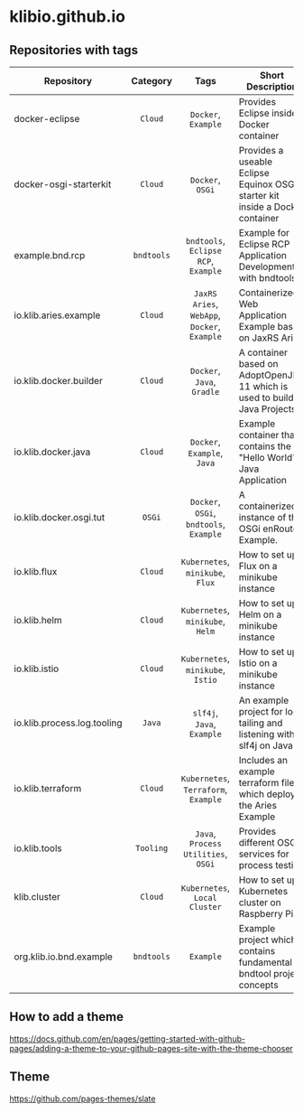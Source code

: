 # klibio.github.io

## Repositories with tags

| Repository                 | Category  | Tags                                        | Short Description                                                            | Link |
| -------------------------- |:---------:|:-------------------------------------------:|------------------------------------------------------------------------------|------|
| docker-eclipse             | `Cloud`   | `Docker`, `Example`                         | Provides Eclipse inside a Docker container                                   |[Github](https://github.com/klibio/docker-eclipse)
| docker-osgi-starterkit     | `Cloud`   | `Docker`, `OSGi`                            | Provides a useable Eclipse Equinox OSGi starter kit inside a Docker container|[Github](https://github.com/klibio/docker-osgi-starterkit)
| example.bnd.rcp            | `bndtools`| `bndtools`, `Eclipse RCP`, `Example`        | Example for Eclipse RCP Application Development with bndtools                |[Github](https://github.com/klibio/example.bnd.rcp)
| io.klib.aries.example      | `Cloud`   | `JaxRS Aries`, `WebApp`, `Docker`, `Example`| Containerized Web Application Example based on JaxRS Aries                   |[Github](https://github.com/klibio/io.klib.aries.example)
| io.klib.docker.builder     | `Cloud`   | `Docker`, `Java`, `Gradle`                  | A container based on AdoptOpenJDK 11 which is used to build Java Projects    |[Github](https://github.com/klibio/io.klib.docker.builder)
| io.klib.docker.java        | `Cloud`   | `Docker`, `Example`, `Java`                 | Example container that contains the "Hello World" Java Application           |[Github](https://github.com/klibio/io.klib.docker.java)
| io.klib.docker.osgi.tut    | `OSGi`    | `Docker`, `OSGi`, `bndtools`, `Example`     | A containerized instance of the OSGi enRoute Example.                        |[Github](https://github.com/klibio/io.klib.docker.osgi.tut)
| io.klib.flux               | `Cloud`   | `Kubernetes`, `minikube`, `Flux`            | How to set up Flux on a minikube instance                                    |[Github](https://github.com/klibio/io.klib.flux)
| io.klib.helm               | `Cloud`   | `Kubernetes`, `minikube`, `Helm`            | How to set up Helm on a minikube instance                                    |[Github](https://github.com/klibio/io.klib.helm)
| io.klib.istio              | `Cloud`   | `Kubernetes`, `minikube`, `Istio`           | How to set up Istio on a minikube instance                                   |[Github](https://github.com/klibio/io.klib.istio)
| io.klib.process.log.tooling| `Java`    | `slf4j`, `Java`, `Example`                  | An example project for log tailing and listening with slf4j on Java          |[Github](https://github.com/klibio/io.klib.process.log.tooling)
| io.klib.terraform          | `Cloud`   | `Kubernetes`, `Terraform`, `Example`        | Includes an example terraform file which deploys the Aries Example           |[Github](https://github.com/klibio/io.klib.terraform)
| io.klib.tools              | `Tooling` | `Java`, `Process Utilities`, `OSGi`         | Provides different OSGi services for process testing                         |[Github](https://github.com/klibio/io.klib.tools)
| klib.cluster               | `Cloud`   | `Kubernetes`, `Local Cluster`               | How to set up a Kubernetes cluster on Raspberry Pis                          |[Github](https://github.com/klibio/klib.cluster)
| org.klib.io.bnd.example    | `bndtools`| `Example`                                   | Example project which contains fundamental bndtool project concepts          |[Github](https://github.com/klibio/org.klib.io.bnd.example)

## How to add a theme

https://docs.github.com/en/pages/getting-started-with-github-pages/adding-a-theme-to-your-github-pages-site-with-the-theme-chooser

## Theme

https://github.com/pages-themes/slate